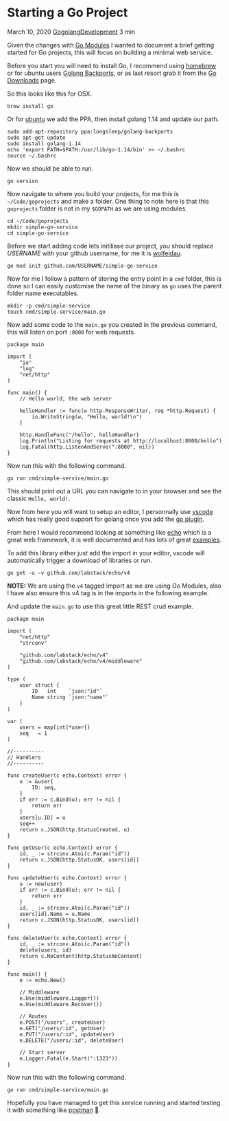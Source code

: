 # Starting a Go Project

March 10, 2020 [Go](https://www.wolfe.id.au/tags/go/)[golang](https://www.wolfe.id.au/tags/golang/)[Development](https://www.wolfe.id.au/tags/development/) 3 min

Given the changes with [Go Modules](https://blog.golang.org/using-go-modules) I wanted to document a brief getting started for Go projects, this will focus on building a minimal web service.

Before you start you will need to install Go, I recommend using [homebrew](https://brew.sh/) or for ubuntu users [Golang Backports](https://launchpad.net/~longsleep/+archive/ubuntu/golang-backports), or as last resort grab it from the [Go Downloads](https://golang.org/dl/) page.

So this looks like this for OSX.

    brew install go
    

Or for [ubuntu](https://ubuntu.com/) we add the PPA, then install golang 1.14 and update our path.

    sudo add-apt-repository ppa:longsleep/golang-backports
    sudo apt-get update
    sudo install golang-1.14
    echo 'export PATH=$PATH:/usr/lib/go-1.14/bin' >> ~/.bashrc
    source ~/.bashrc
    

Now we should be able to run.

    go version
    

Now navigate to where you build your projects, for me this is `~/Code/goprojects` and make a folder. One thing to note here is that this `goprojects` folder is not in my `$GOPATH` as we are using modules.

    cd ~/Code/goprojects
    mkdir simple-go-service
    cd simple-go-service
    

Before we start adding code lets initiliase our project, you should replace _USERNAME_ with your github username, for me it is [wolfeidau](https://github.com/wolfeidau).

    go mod init github.com/USERNAME/simple-go-service
    

Now for me I follow a pattern of storing the entry point in a `cmd` folder, this is done so I can easily customise the name of the binary as `go` uses the parent folder name executables.

    mkdir -p cmd/simple-service
    touch cmd/simple-service/main.go
    

Now add some code to the `main.go` you created in the previous command, this will listen on port `:8000` for web requests.

    package main
    
    import (
    	"io"
    	"log"
    	"net/http"
    )
    
    func main() {
    	// Hello world, the web server
    
    	helloHandler := func(w http.ResponseWriter, req *http.Request) {
    		io.WriteString(w, "Hello, world!\n")
    	}
    
    	http.HandleFunc("/hello", helloHandler)
        log.Println("Listing for requests at http://localhost:8000/hello")
    	log.Fatal(http.ListenAndServe(":8000", nil))
    }
    

Now run this with the following command.

    go run cmd/simple-service/main.go
    

This should print out a URL you can navigate to in your browser and see the classic `Hello, world!`.

Now from here you will want to setup an editor, I personnally use [vscode](https://code.visualstudio.com/) which has really good support for golang once you add the [go plugin](https://github.com/Microsoft/vscode-go).

From here I would recommend looking at something like [echo](https://echo.labstack.com/) which is a great web framework, it is well documented and has lots of great [examples](https://github.com/labstack/echox/tree/master/cookbook).

To add this library either just add the import in your editor, vscode will automatically trigger a download of libraries or run.

    go get -u -v github.com/labstack/echo/v4
    

**NOTE:** We are using the `v4` tagged import as we are using Go Modules, also I have also ensure this v4 tag is in the imports in the following example.

And update the `main.go` to use this great little REST crud example.

    package main
    
    import (
    	"net/http"
    	"strconv"
    
    	"github.com/labstack/echo/v4"
    	"github.com/labstack/echo/v4/middleware"
    )
    
    type (
    	user struct {
    		ID   int    `json:"id"`
    		Name string `json:"name"`
    	}
    )
    
    var (
    	users = map[int]*user{}
    	seq   = 1
    )
    
    //----------
    // Handlers
    //----------
    
    func createUser(c echo.Context) error {
    	u := &user{
    		ID: seq,
    	}
    	if err := c.Bind(u); err != nil {
    		return err
    	}
    	users[u.ID] = u
    	seq++
    	return c.JSON(http.StatusCreated, u)
    }
    
    func getUser(c echo.Context) error {
    	id, _ := strconv.Atoi(c.Param("id"))
    	return c.JSON(http.StatusOK, users[id])
    }
    
    func updateUser(c echo.Context) error {
    	u := new(user)
    	if err := c.Bind(u); err != nil {
    		return err
    	}
    	id, _ := strconv.Atoi(c.Param("id"))
    	users[id].Name = u.Name
    	return c.JSON(http.StatusOK, users[id])
    }
    
    func deleteUser(c echo.Context) error {
    	id, _ := strconv.Atoi(c.Param("id"))
    	delete(users, id)
    	return c.NoContent(http.StatusNoContent)
    }
    
    func main() {
    	e := echo.New()
    
    	// Middleware
    	e.Use(middleware.Logger())
    	e.Use(middleware.Recover())
    
    	// Routes
    	e.POST("/users", createUser)
    	e.GET("/users/:id", getUser)
    	e.PUT("/users/:id", updateUser)
    	e.DELETE("/users/:id", deleteUser)
    
    	// Start server
    	e.Logger.Fatal(e.Start(":1323"))
    }
    

Now run this with the following command.

    go run cmd/simple-service/main.go
    

Hopefully you have managed to get this service running and started testing it with something like [postman](https://www.postman.com/) 🎉.

